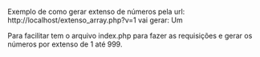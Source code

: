 Exemplo de como gerar extenso de números pela url:
http://localhost/extenso_array.php?v=1
vai gerar: Um

Para facilitar tem o arquivo index.php para fazer as requisições e gerar os números por extenso de 1 até 999.
